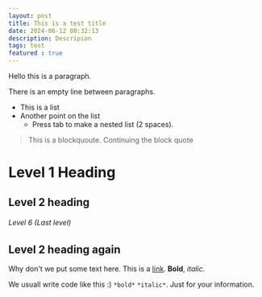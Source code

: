 ```yaml
---
layout: post
title: This is a test title
date: 2024-06-12 00:32:13
description: Descripion
tags: test
featured : true
---
```


Hello this is a paragraph.

There is an empty line between paragraphs. 

* This is a list 
* Another point on the list
  * Press tab to make a nested list (2 spaces). 

> This is a blockquoute. 
> Continuing the block quote

# Level 1 Heading
## Level 2 heading
###### Level 6 (Last level)
## Level 2 heading again
Why don't we put some text here. This is a [link](https://www.wikipedia.com). **Bold**, *italic*. 

We usuall write code like this :) ``*bold*`` ``*italic*``. Just for your information. 

